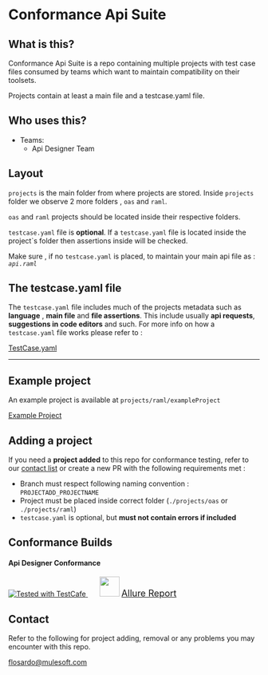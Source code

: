 # Conformance Api Suite

## What is this?
Conformance Api Suite is a repo containing multiple projects with test case files 
consumed by teams which want to maintain compatibility on their toolsets.

Projects contain at least a main file and a testcase.yaml file.


## Who uses this?

- Teams:
    - Api Designer Team



## Layout
`projects` is the main folder from where projects are stored. Inside `projects` folder 
we observe 2 more folders , `oas` and `raml`.

`oas` and `raml` projects should be located inside their respective folders.

`testcase.yaml` file is **optional**. If a `testcase.yaml` file is located inside the project`s
folder then assertions inside will be checked.

Make sure , if no `testcase.yaml` is placed, to maintain your main api file as : *`api.raml`*



## The testcase.yaml file
The `testcase.yaml` file includes much of the projects metadata such as **language**
, **main file** and **file assertions**.
This include usually **api requests**, **suggestions in code editors** and such.
For more info on how a `testcase.yaml` file works please refer to :

[TestCase.yaml](docs/TESTCASE.YAML.md)


-----

## Example project

An example project is available at `projects/raml/exampleProject`

[Example Project](projects/simpleInvalid)

## Adding a project
If you need a **project added** to this repo for conformance testing, refer to our [contact list](#contact)
or create a new PR with the following requirements met :

- Branch must respect following naming convention : `PROJECTADD_PROJECTNAME`
- Project must be placed inside correct folder (`./projects/oas` or `./projects/raml`)
- `testcase.yaml` is optional, but **must not contain errors if included**

## Conformance Builds


<h4> Api Designer Conformance </h4>
<a href="https://jenkins.build.msap.io/job/APITooling/job/TestCafe/job/api-designer-conformance/job/master/">
    <img alt="Tested with TestCafe" src="https://img.shields.io/badge/tested%20with-TestCafe-2fa4cf.svg">
</a>&nbsp&nbsp&nbsp&nbsp&nbsp
<img height=40px src='https://avatars2.githubusercontent.com/u/5879127?s=280&v=4'/>
<a style="font-size: 18px;" href='https://jenkins.build.msap.io/job/APITooling/job/TestCafe/job/api-designer-conformance/job/master/'> Allure Report  </a>


## Contact
Refer to the following for project adding, removal or any problems you may encounter
with this repo.

[flosardo@mulesoft.com](mailTo:flosardo@mulesoft.com)
